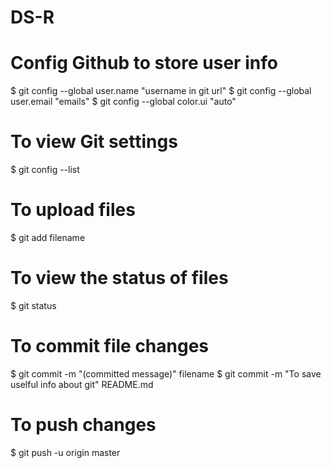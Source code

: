 # DS-R
# Config Github to store user info
$ git config --global user.name "username in git url"
$ git config --global user.email "emails"
$ git config --global color.ui "auto"

# To view Git settings
$ git config --list

# To upload files
$ git add filename

# To view the status of files
$ git status

# To commit file changes
$ git commit -m "(committed message)" filename
$ git commit -m "To save uselful info about git" README.md

# To push changes
$ git push -u origin master
